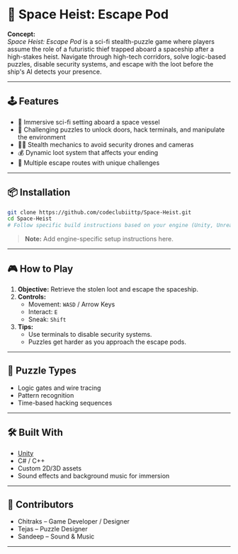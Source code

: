 # 🚀 Space Heist: Escape Pod

**Concept:**  
*Space Heist: Escape Pod* is a sci-fi stealth-puzzle game where players assume the role of a futuristic thief trapped aboard a spaceship after a high-stakes heist. Navigate through high-tech corridors, solve logic-based puzzles, disable security systems, and escape with the loot before the ship's AI detects your presence.

---

## 🕹️ Features

- 👾 Immersive sci-fi setting aboard a space vessel  
- 🧠 Challenging puzzles to unlock doors, hack terminals, and manipulate the environment  
- 🕵️‍♂️ Stealth mechanics to avoid security drones and cameras  
- 💰 Dynamic loot system that affects your ending  
- 🚪 Multiple escape routes with unique challenges  

---

## 📦 Installation

```bash
git clone https://github.com/codeclubiittp/Space-Heist.git
cd Space-Heist
# Follow specific build instructions based on your engine (Unity, Unreal, etc.)
```

> **Note:** Add engine-specific setup instructions here.

---

## 🎮 How to Play

1. **Objective:** Retrieve the stolen loot and escape the spaceship.  
2. **Controls:**  
   - Movement: `WASD` / Arrow Keys  
   - Interact: `E`  
   - Sneak: `Shift`  
3. **Tips:**  
   - Use terminals to disable security systems.  
   - Puzzles get harder as you approach the escape pods.

---

## 🧩 Puzzle Types

- Logic gates and wire tracing  
- Pattern recognition  
- Time-based hacking sequences  

---

## 🛠️ Built With

- [Unity](https://unity.com/)   
- C# / C++  
- Custom 2D/3D assets  
- Sound effects and background music for immersion  

---

## 👥 Contributors

- Chitraks – Game Developer / Designer  
- Tejas – Puzzle Designer  
- Sandeep – Sound & Music  

---
